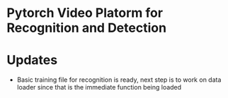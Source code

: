 # Pytorch Video Platorm for Recognition and Detection

# Updates
- Basic training file for recognition is ready, next step is to work on data loader since that is the immediate function being loaded
